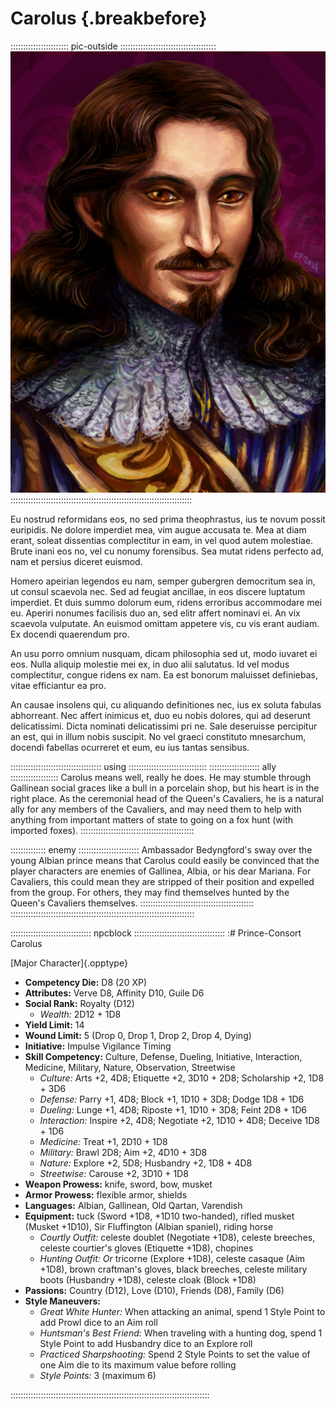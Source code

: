 # Carolus {.breakbefore}

::::::::::::::::::::::: pic-outside ::::::::::::::::::::::::::::::::::::::
![Prince-Consort Carolus, by Eleanor Ferron](assets/Portraits/Medium/prince-carolus.jpg "Prince-Consort Carolus, by Eleanor Ferron")
::::::::::::::::::::::::::::::::::::::::::::::::::::::::::::::::::::::::

Eu nostrud reformidans eos, no sed prima theophrastus, ius te novum possit euripidis. Ne dolore imperdiet mea, vim augue accusata te. Mea at diam erant, soleat dissentias complectitur in eam, in vel quod autem molestiae. Brute inani eos no, vel cu nonumy forensibus. Sea mutat ridens perfecto ad, nam et persius diceret euismod.

Homero apeirian legendos eu nam, semper gubergren democritum sea in, ut consul scaevola nec. Sed ad feugiat ancillae, in eos discere luptatum imperdiet. Et duis summo dolorum eum, ridens erroribus accommodare mei eu. Aperiri nonumes facilisis duo an, sed elitr affert nominavi ei. An vix scaevola vulputate. An euismod omittam appetere vis, cu vis erant audiam. Ex docendi quaerendum pro.

An usu porro omnium nusquam, dicam philosophia sed ut, modo iuvaret ei eos. Nulla aliquip molestie mei ex, in duo alii salutatus. Id vel modus complectitur, congue ridens ex nam. Ea est bonorum maluisset definiebas, vitae efficiantur ea pro.

An causae insolens qui, cu aliquando definitiones nec, ius ex soluta fabulas abhorreant. Nec affert inimicus et, duo eu nobis dolores, qui ad deserunt delicatissimi. Dicta nominati delicatissimi pri ne. Sale deseruisse percipitur an est, qui in illum nobis suscipit. No vel graeci constituto mnesarchum, docendi fabellas ocurreret et eum, eu ius tantas sensibus.

:::::::::::::::::::::::::::::::::::: using :::::::::::::::::::::::::::::::
:::::::::::::::::::: ally :::::::::::::::::::
Carolus means well, really he does. He may stumble through
Gallinean social graces like a bull in a porcelain shop, but his
heart is in the right place. As the ceremonial head of the Queen's
Cavaliers, he is a natural ally for any members of the Cavaliers, and
may need them to help with anything from important matters of state
to going on a fox hunt (with imported foxes).
:::::::::::::::::::::::::::::::::::::::::::::

:::::::::::::: enemy ::::::::::::::::::::::::
Ambassador Bedyngford's sway over the young Albian prince
means that Carolus could easily be convinced that the player
characters are enemies of Gallinea, Albia, or his dear Mariana.
For Cavaliers, this could mean they are stripped of their
position and expelled from the group. For others, they may
find themselves hunted by the Queen's Cavaliers themselves.
:::::::::::::::::::::::::::::::::::::::::::::
:::::::::::::::::::::::::::::::::::::::::::::::::::::::::::::::::::::::::

:::::::::::::::::::::::::::::::: npcblock ::::::::::::::::::::::::::::::::::::
:# Prince-Consort Carolus


[Major Character]{.opptype}

- **Competency Die:** D8 (20 XP)
- **Attributes:** Verve D8, Affinity D10, Guile D6
- **Social Rank:** Royalty (D12)
  - *Wealth:* 2D12 + 1D8
- **Yield Limit:** 14
- **Wound Limit:** 5 (Drop 0, Drop 1, Drop 2, Drop 4, Dying)
- **Initiative:** 
    Impulse 
    Vigilance 
    Timing 
- **Skill Competency:** Culture, Defense, Dueling, Initiative, Interaction, Medicine, Military, Nature,
                        Observation, Streetwise
  - *Culture:*        Arts +2, 4D8; Etiquette +2, 3D10 + 2D8; Scholarship +2, 1D8 + 3D6
  - *Defense:*        Parry +1, 4D8; Block +1, 1D10 + 3D8; Dodge 1D8 + 1D6
  - *Dueling:*        Lunge +1, 4D8; Riposte +1, 1D10 + 3D8; Feint 2D8 + 1D6
  - *Interaction:*    Inspire +2, 4D8; Negotiate +2, 1D10 + 4D8; Deceive 1D8 + 1D6
  - *Medicine:*       Treat +1, 2D10 + 1D8
  - *Military:*       Brawl 2D8; Aim +2, 4D10 + 3D8
  - *Nature:*         Explore +2, 5D8; Husbandry +2, 1D8 + 4D8
  - *Streetwise:*     Carouse +2, 3D10 + 1D8
- **Weapon Prowess:** knife, sword, bow, musket
- **Armor Prowess:** flexible armor, shields
- **Languages:** Albian, Gallinean, Old Qartan, Varendish
- **Equipment:** tuck (Sword +1D8, +1D10 two-handed), rifled musket (Musket +1D10), Sir Fluffington (Albian spaniel), riding horse
    - *Courtly Outfit:* celeste doublet (Negotiate +1D8), celeste breeches, celeste courtier's gloves (Etiquette +1D8), chopines
    - *Hunting Outfit:* *Or* tricorne (Explore +1D8), celeste casaque (Aim +1D8), brown craftman's gloves, black breeches, celeste military boots (Husbandry +1D8), celeste cloak (Block +1D8)
- **Passions:** Country                (D12), Love                   (D10), Friends                 (D8), Family                  (D6)
- **Style Maneuvers:**
  - *Great White Hunter:* When attacking an animal, spend 1 Style Point to add Prowl dice to an Aim roll
  - *Huntsman's Best Friend:* When traveling with a hunting dog, spend 1 Style Point to add Husbandry dice to an Explore roll
  - *Practiced Sharpshooting:* Spend 2 Style Points to set the value of one Aim die to its maximum value before rolling
  - *Style Points:* 3 (maximum 6)

:::::::::::::::::::::::::::::::::::::::::::::::::::::::::::::::::::::::::::::::

